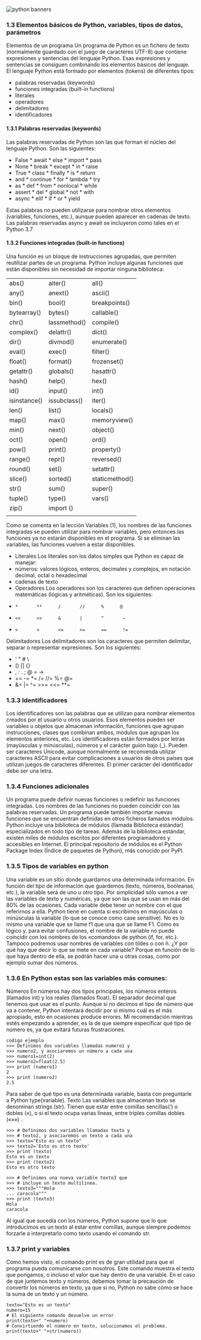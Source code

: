 
![ python banners ](/assets/bannerpy.png)

### 1.3 Elementos básicos de Python, variables, tipos de datos, parámetros

Elementos de un programa
Un programa de Python es un fichero de texto (normalmente guardado con el juego de caracteres UTF-8) que contiene expresiones y sentencias del lenguaje Python. Esas expresiones y sentencias se consiguen combinando los elementos básicos del lenguaje.
El lenguaje Python está formado por elementos (tokens) de diferentes tipos:


*	palabras reservadas (keywords)
*	funciones integradas (built-in functions)
*	literales
*	operadores
*	delimitadores
*	identificadores

#### 1.3.1 Palabras reservadas (keywords)


Las palabras reservadas de Python son las que forman el núcleo del lenguaje Python. Son las siguientes:
 * False     * await     * else     * import    * pass
 * None      * break     * except   * in        * raise
 * True      * class     * finally  * is        * return
 * and       * continue  * for      * lambda    * try
 * as        * def       * from     * nonlocal  * while
 * assert    * del       * global   * not       * with
 * async     * elif      * if       * or        * yield

Estas palabras no pueden utilizarse para nombrar otros elementos (variables, funciones, etc.), aunque pueden aparecer en cadenas de texto.
Las palabras reservadas async y await se incluyeron como tales en el Python 3.7

#### 1.3.2 Funciones integradas (built-in functions)
Una función es un bloque de instrucciones agrupadas, que permiten reutilizar partes de un programa.
Python incluye algunas funciones que están disponibles sin necesidad de importar ninguna biblioteca:



|           |              |                |
|-----------|------------- |--------------- |
abs()       | aiter()      |   all()        |
any()       | anext()      |   ascii()      |
bin()       |  bool()      | breakpoints()  |
bytearray() | bytes()      | callable()     |
chr()       | lassmethod() |  compile()     |
complex()   | delattr()    |   dict()       |
dir()       | divmod()     |  enumerate()   |
eval()      | exec()       |  filter()      |
float()     |  format()    |  frozenset()   |
getattr()   | globals()    |  hasattr()     |
hash()      | help()       |  hex()         |
id()        | input()      |  int()         |
isinstance()| issubclass() |  iter()        |
len()       | list()       | locals()       |
map()       | max()        | memoryview()   |
min()       | next()       | object()       |
oct()       | open()       |  ord()         |        
pow()       | print()      | property()     |
range()     | repr()       | reversed()     |
round()     | set()        | setattr()      |
slice()     | sorted()     | staticmethod() |
str()       | sum()        | super()        |
tuple()     | type()       | vars()         |
zip()       | import ()    |                |
|           |              |                |

Como se comenta en la lección Variables (1), los nombres de las funciones integradas se pueden utilizar para nombrar variables, pero entonces las funciones ya no estarán disponibles en el programa. Si se eliminan las variables, las funciones vuelven a estar disponibles.

* Literales
Los literales son los datos simples que Python es capaz de manejar:
 * números: valores lógicos, enteros, decimales y complejos, en notación decimal, octal o hexadecimal
 * cadenas de texto
 * Operadores
Los operadores son los caracteres que definen operaciones matemáticas (lógicas y aritméticas). Son los siguientes:

+     *       **      /       //      %      @
+     <<      >>      &       |       ^       ~
+     <       >       <=      >=      ==      !=

Delimitadores
Los delimitadores son los caracteres que permiten delimitar, separar o representar expresiones. Son los siguientes:
+   '       "       #       \
+   ()      []       {}
+   ,       :       .       ;       @       =       ->
+   +=      -=      *=      /=      //=     %=      @=
+   &=      |=      ^=      >>=     <<=     **=

### 1.3.3  Identificadores
Los identificadores son las palabras que se utilizan para nombrar elementos creados por el usuario u otros usuarios. Esos elementos pueden ser variables u objetos que almacenan información, funciones que agrupan instrucciones, clases que combinan ambos, módulos que agrupan los elementos anteriores, etc.
Los identificadores están formados por letras (mayúsculas y minúsculas), números y el carácter guion bajo (_). Pueden ser caracteres Unicode, aunque normalmente se recomienda utilizar caracteres ASCII para evitar complicaciones a usuarios de otros países que utilizan juegos de caracteres diferentes.
El primer carácter del identificador debe ser una letra.
### 1.3.4 Funciones adicionales
Un programa puede definir nuevas funciones o redefinir las funciones integradas. Los nombres de las funciones no pueden coincidir con las palabras reservadas.
Un programa puede también importar nuevas funciones que se encuentran definidas en otros ficheros llamados módulos.
Python incluye una biblioteca de módulos (llamada Biblioteca estándar) especializados en todo tipo de tareas.
Además de la biblioteca estándar, existen miles de módulos escritos por diferentes programadores y accesibles en Internet. El principal repositorio de módulos es el Python Package Index (Índice de paquetes de Python), más conocido por PyPI.
### 1.3.5 Tipos de variables en python
Una variable es un sitio donde guardamos una determinada información. En función del tipo de información que guardemos (texto, números, booleanas, etc.), la variable será de uno u otro tipo. Por simplicidad sólo vamos a ver las variables de texto y numéricas, ya que son las que se usan en más del 80% de las ocasiones.
Cada variable debe tener un nombre con el que referirnos a ella. Python tiene en cuenta si escribimos en mayúsculas o minúsculas la variable (lo que se conoce como case sensitive). No es lo mismo una variable que se llame f1 que una que se llame F1.
Como es lógico y, para evitar confusiones, el nombre de la variable no puede coincidir con los nombres de los «comandos» de python (if, for, etc.). Tampoco podremos usar nombres de variables con tildes o con ñ.
¿Y por qué hay que decir lo que se mete en cada variable? Porque en función de lo que haya dentro de ella, se podrán hacer una u otras cosas, como por ejemplo sumar dos números.
### 1.3.6 En Python estas son las variables más comunes:
Números
En números hay dos tipos principales, los números enteros (llamados int) y los reales (llamados float). El separador decimal que tenemos que usar es el punto.
Aunque si no decimos el tipo de número que va a contener, Python intentará decidir por si mismo cuál es el más apropiado, esto en ocasiones produce errores. Mi recomendación mientras estés empezando a aprender, es la de que siempre especificar qué tipo de número es, ya que evitará futuras frustraciones.

~~~
codigo ejemplo 
>>> Definimos dos variables llamadas numero1 y
>>> numero2, y asociaremos un número a cada una
>>> numero1=int(2)
>>> numero2=float(2.5)
>>> print (numero1)
2
>>> print (numero2)
2.5

~~~

Para saber de qué tipo es una determinada variable, basta con preguntarle a Python type(variable).
Texto
Las variables que almacenan texto se denominan strings (str). Tienen que estar entre comillas sencillas(‘) o dobles («), o si el texto ocupa varias líneas, entre triples comillas dobles («»») .

~~~
>>> # Definimos dos variables llamadas texto y
>>> # texto2, y asociaremos un texto a cada una
>>> texto="Esto es un texto"
>>> texto2='Esto es otro texto'
>>> print (texto)
Esto es un texto
>>> print (texto2)
Esto es otro texto

>>> # Definimos una nueva variable texto3 que
>>> # incluye un texto multilinea.
>>> texto3="""Hola
... caracola"""
>>> print (texto3)
Hola
caracola
~~~

Al igual que sucedía con los números, Python supone que lo que introducimos es un texto al estar entre comillas, aunque siempre podemos forzarle a interpretarlo como texto usando el comando str.

### 1.3.7 print y variables
Como hemos visto, el comando print es de gran utilidad para que el programa pueda comunicarse con nosotros. Este comando muestra el texto que pongamos, o incluso el valor que hay dentro de una variable. En el caso de que juntemos texto y números, debemos tomar la precaución de convertir los números en texto, ya que si no, Python no sabe cómo se hace la suma de un texto y un número.

~~~
texto="Esto es un texto"
numero=15
# El siguiente comando devuelve un error
print(texto+" "+numero)
# Convirtiendo el número en texto, solucionamos el problema.
print(texto+" "+str(numero))
~~~


